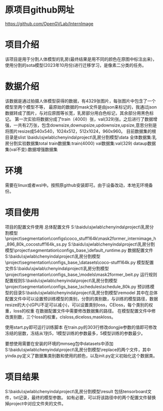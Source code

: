 # 原项目github网址
https://github.com/OpenGVLab/InternImage

# 项目介绍
该项目是用于分割人体模型的乳房(最终结果是用不同的颜色在原图中标注出来)，使用分割的sota模型(2023年10月份)进行迁移学习，是像素二分类的任务。

# 数据介绍
该数据是通过拍摄人体模型获得的数据，有4329张图片，每张图片中包含了一个模型至两个模型不等，
最原始的数据的mask文件是由json来标记的，我通过json数据转成了图片，与对应原图等长宽，乳房部分用白色标记，其余部分用黑色标记。
第一次实验将数据分成了train（4000）张，val(329)张。之后进行了数据增强，一共有2万张，包含downsize,downupsize,updownsize,upsize,意思分别是将图片resize成540x540，1024x512，512x1024，960x960。
目前数据集的根目录是slist \baidu\sjwlab\chenyinda\project\乳房分割模型\data
全体数据集:乳房分割实验数据集total
train数据集:train(4000)
val数据集:val(329)
dataup数据集(val不变):数据增强数据集

# 环境
需要在linux或者wsl中。按照原github安装即可。由于设备改动，本地无环境备份。

# 项目使用
项目的配置文件使用
总体配置文件 S:\baidu\sjwlab\chenyinda\project\乳房分割模型\project\segmentation\configs\coco_stuff164k\mask2former_internimage_h_896_80k_cocostuff164k_ss.py
S:\baidu\sjwlab\chenyinda\project\乳房分割模型\project\segmentation\configs\_base_\default_runtime.py
数据配置文件S:\baidu\sjwlab\chenyinda\project\乳房分割模型\project\segmentation\configs\_base_\datasets\coco-stuff164k.py
模型配置文件S:\baidu\sjwlab\chenyinda\project\乳房分割模型\project\segmentation\configs\_base_\models\mask2former_beit.py
运行规则配置规则S:\baidu\sjwlab\chenyinda\project\乳房分割模型\project\segmentation\configs\_base_\schedules\schedule_80k.py
预训练模型的目录S:\baidu\sjwlab\chenyinda\project\乳房分割模型\remodel
其中在总体配置文件中可以设置预训练模型的类别，分割的类别数，与训练的模型路径，数据resize的大小(GPU不足可以减小)，可以设置类别loss，CEloss，每个类别的权重，loss的权重
在数据配置文件中需要修改数据集的路径。
在模型配置文件中修改类别数，三个loss的权重，clsloss,diceloss,maskloss。

使用start.py即可运行训练脚本
在train.py的303行修改dongjie参数的值即可修改冻结的层数，冻结从1到5，1模型训练的参数最多，5模型训练的参数最少。

要想使用需要在安装的环境的mmseg包中datasets中添加S:\baidu\sjwlab\chenyinda\project\乳房分割模型\replace的两个文件，其中yinda.py定义了数据集类别数和使用的颜色，以及init.py定义初始化这个数据类。


# 项目结果
S:\baidu\sjwlab\chenyinda\project\乳房分割模型\result
包括tensorboard文件，txt记录，最终的模型参数。
如有必要，可以将该路径中的两个配置文件替换掉project中对应文件夹的文件。